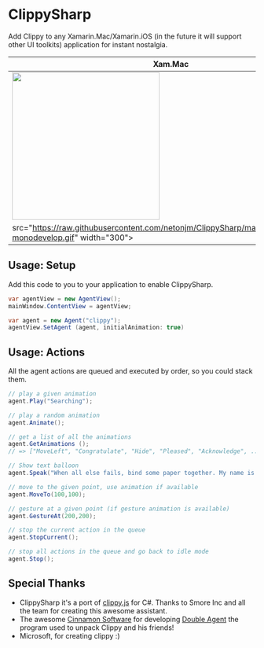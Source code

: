 # ClippySharp

Add Clippy to any Xamarin.Mac/Xamarin.iOS (in the future it will support other UI toolkits) application for instant nostalgia.

| Xam.Mac | Xam.iOS | Wpf | VS4Mac
|---|---|---|---|
|  <img src="https://raw.githubusercontent.com/netonjm/ClippySharp/master/images/clippysharp.gif" width="300"> | <img src="https://raw.githubusercontent.com/netonjm/ClippySharp/master/images/clippy-ios.gif" width="300"> | <img src="https://raw.githubusercontent.com/netonjm/ClippySharp/master/images/wpf.gif" width="300"> |
src="https://raw.githubusercontent.com/netonjm/ClippySharp/master/images/clippy-monodevelop.gif" width="300"> |


Usage: Setup
------------
Add this code to you to your application to enable ClippySharp.

```csharp
var agentView = new AgentView();
mainWindow.ContentView = agentView;

var agent = new Agent("clippy");
agentView.SetAgent (agent, initialAnimation: true)

```

Usage: Actions
--------------
All the agent actions are queued and executed by order, so you could stack them.

```csharp
// play a given animation
agent.Play("Searching");

// play a random animation
agent.Animate();

// get a list of all the animations
agent.GetAnimations ();
// => ["MoveLeft", "Congratulate", "Hide", "Pleased", "Acknowledge", ...]

// Show text balloon
agent.Speak("When all else fails, bind some paper together. My name is Clippy.");

// move to the given point, use animation if available
agent.MoveTo(100,100);

// gesture at a given point (if gesture animation is available)
agent.GestureAt(200,200);

// stop the current action in the queue
agent.StopCurrent();

// stop all actions in the queue and go back to idle mode
agent.Stop();
```

Special Thanks
--------------
* ClippySharp it's a port of [clippy.js](https://github.com/smore-inc/clippy.js) for C#. Thanks to Smore Inc and all the team for creating this awesome assistant. 
* The awesome [Cinnamon Software](http://www.cinnamonsoftware.com/) for developing [Double Agent](http://doubleagent.sourceforge.net/)
the program used to unpack Clippy and his friends!
* Microsoft, for creating clippy :)
